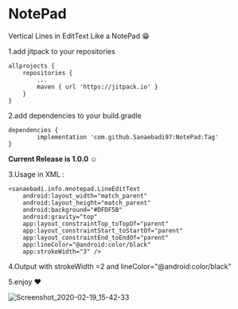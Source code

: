 # NotePad
Vertical Lines in EditText Like a NotePad :grin:


1.add jitpack to your repositories

	allprojects {
		repositories {
			...
			maven { url 'https://jitpack.io' }
		}
	}
	
	
  
  2.add dependencies to your build.gradle 
  
  	dependencies {
	        implementation 'com.github.Sanaebadi97:NotePad:Tag'
	}

**Current Release is 1.0.0 :relaxed:**

3.Usage in XML :

    <sanaebadi.info.mnotepad.LineEditText
        android:layout_width="match_parent"
        android:layout_height="match_parent"
        android:background="#DFDF5B"
        android:gravity="top"
        app:layout_constraintTop_toTopOf="parent"
        app:layout_constraintStart_toStartOf="parent"
        app:layout_constraintEnd_toEndOf="parent"
        app:lineColor="@android:color/black"
        app:strokeWidth="3" />
	
	
	
4.Output with strokeWidth =2 and  lineColor="@android:color/black"

5.enjoy :heart:

![Screenshot_2020-02-19_15-42-33](https://user-images.githubusercontent.com/26750131/74833440-b34d2580-532e-11ea-9fed-a6a0b80e3aeb.png)

